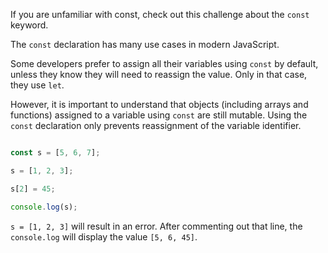 If you are unfamiliar with const, check out this challenge about the `const` keyword.

The `const` declaration has many use cases in modern JavaScript.

Some developers prefer to assign all their variables using `const` by default, unless they know they will need to reassign the value. Only in that case, they use `let`.

However, it is important to understand that objects (including arrays and functions) assigned to a variable using `const` are still mutable. Using the `const` declaration only prevents reassignment of the variable identifier.

```js

const s = [5, 6, 7];

s = [1, 2, 3];

s[2] = 45;

console.log(s);

```

`s = [1, 2, 3]` will result in an error. After commenting out that line, the `console.log` will display the value `[5, 6, 45]`.